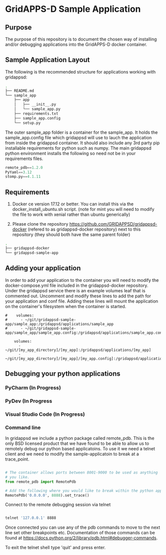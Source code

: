 # GridAPPS-D Sample Application

## Purpose

The purpose of this repository is to document the chosen way of installing and/or debugging applications into the GridAPPS-D docker container.

## Sample Application Layout

The following is the recommended structure for applications working with gridappsd:

```` bash
.
├── README.md
└── sample_app
    ├── app
    │   ├── __init__.py
    │   └── sample_app.py
    ├── requirements.txt
    ├── sample_app.config
    └── setup.py
````

The outer sample_app folder is a container for the sample_app.  It holds the sample_app.config file which gridappsd will use to lauch the application from inside the gridappsd container.  It should also include any 3rd party pip installable requirements for python such as numpy.  The main gridappsd python environment installs the following so need not be in your requirements files.

```` python
remote_pdb==1.2.0
PyYaml==3.12
stomp.py==4.1.11
````

## Requirements

1. Docker ce version 17.12 or better.  You can install this via the docker_install_ubuntu.sh script.  (note for mint you will need to modify the file to work with xenial rather than ubuntu generically)

1. Please clone the repository <https://github.com/GRIDAPPSD/gridappsd-docker> (refered to as gridappsd-docker repository) next to this repository (they should both have the same parent folder)

```` bash
.
├── gridappsd-docker
└── gridappsd-sample-app
````

## Adding your application

In order to add your application to the container you will need to modify the docker-compose.yml file included in the gridappsd-docker repository.  Under the gridappsd service there is an example volumes leaf that is commented out.  Uncomment and modify these lines to add the path for your application and conf file.  Adding these lines will mount the application on the container's filesystem when the container is started.

````
#    volumes:
#      - ~/git/gridappsd-sample-app/sample_app:/gridappsd/applications/sample_app
#      - ~/git/gridappsd-sample-app/sample_app/sample_app.config:/gridappsd/applications/sample_app.config

    volumes:
      - ~/git/[my_app_directory]/[my_app]:/gridappsd/applications/[my_app]
      - ~/git/[my_app_directory]/[my_app]/[my_app.config]:/gridappsd/applications/[my_app.config]

````

## Debugging your python applications

### PyCharm (In Progress)

### PyDev (In Progress

### Visual Studio Code (In Progress)

### Command line

In gridappsd we include a python package called remote_pdb.  This is the only BSD licensed product that we have found to be able to allow us to remotely debug our python based applicatoins.  To use it we need a telnet client and we need to modify the sample-applicatoin to break at a trace_point.

```` python

# The container allows ports between 8001-9000 to be used as anything
# you like.
from remote_pdb import RemotePdb

# Add the following where you would like to break within the python app.
RemotePdb('0.0.0.0', 8888).set_trace()

````

Connect to the remote debugging session via telnet 

```` bash

telnet '127.0.0.1' 8888
````

Once connected you can use any of the pdb commands to move to the next line set other breakpoints etc.  Documentation of those commands can be found at <https://docs.python.org/2/library/pdb.html#debugger-commands>.

To exit the telnet shell type 'quit' and press enter.
